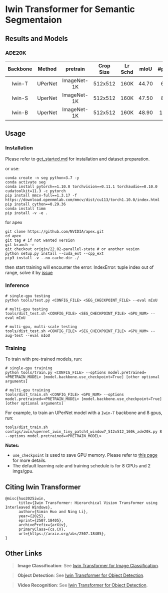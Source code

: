 # Iwin Transformer for Semantic Segmentaion

## Results and Models

### ADE20K

| Backbone | Method | pretrain | Crop Size | Lr Schd | mIoU | #params | FLOPs | model |
| :---: | :---: | :---: | :---: | :---: | :---: | :---: | :---: | :---: |
| Iwin-T | UPerNet | ImageNet-1K | 512x512 | 160K | 44.70 | 61.9M | 946G | [github](https://github.com/Cominder/Iwin-Transformer/releases/download/v1.0/iwin_tiny_patch4_window7_512_ade20k_1k.pth)|
| Iwin-S | UperNet | ImageNet-1K | 512x512 | 160K | 47.50 | 83.2M | 1038G | [github](https://github.com/Cominder/Iwin-Transformer/releases/download/v1.0/iwin_small_patch4_window7_512_ade20k_1k.pth)|
| Iwin-B | UperNet | ImageNet-1K | 512x512 | 160K | 48.90 | 124.8M | 1189G | [github](https://github.com/Cominder/Iwin-Transformer/releases/download/v1.0/iwin_base_patch4_window7_512_ade20k_1k.pth)|



## Usage

### Installation

Please refer to [get_started.md](https://github.com/open-mmlab/mmsegmentation/blob/master/docs/get_started.md#installation) for installation and dataset preparation.

or use:
```
conda create -n seg python=3.7 -y
conda activate seg
conda install pytorch==1.10.0 torchvision==0.11.1 torchaudio==0.10.0 cudatoolkit=11.3 -c pytorch
pip install mmcv-full==1.3.17 -f https://download.openmmlab.com/mmcv/dist/cu113/torch1.10.0/index.html
pip install cython==0.29.36
conda install timm
pip install -v -e .

```

for apex
```
git clone https://github.com/NVIDIA/apex.git
cd apex
git tag # if not wanted version
git branch -r
git checkout origin/22.02-parallel-state # or another vesion
python setup.py install --cuda_ext --cpp_ext
pip3 install -v --no-cache-dir ./
```
then start training will encounter the error: IndexError: tuple index out of range, solve it by [issue](https://github.com/NVIDIA/apex/issues/694#issuecomment-918833904)



### Inference
```
# single-gpu testing
python tools/test.py <CONFIG_FILE> <SEG_CHECKPOINT_FILE> --eval mIoU

# multi-gpu testing
tools/dist_test.sh <CONFIG_FILE> <SEG_CHECKPOINT_FILE> <GPU_NUM> --eval mIoU

# multi-gpu, multi-scale testing
tools/dist_test.sh <CONFIG_FILE> <SEG_CHECKPOINT_FILE> <GPU_NUM> --aug-test --eval mIoU
```

### Training

To train with pre-trained models, run:
```
# single-gpu training
python tools/train.py <CONFIG_FILE> --options model.pretrained=<PRETRAIN_MODEL> [model.backbone.use_checkpoint=True] [other optional arguments]

# multi-gpu training
tools/dist_train.sh <CONFIG_FILE> <GPU_NUM> --options model.pretrained=<PRETRAIN_MODEL> [model.backbone.use_checkpoint=True] [other optional arguments] 
```
For example, to train an UPerNet model with a `Iwin-T` backbone and 8 gpus, run:
```
tools/dist_train.sh configs/iwin/upernet_iwin_tiny_patch4_window7_512x512_160k_ade20k.py 8 --options model.pretrained=<PRETRAIN_MODEL> 
```

**Notes:** 
- `use_checkpoint` is used to save GPU memory. Please refer to [this page](https://pytorch.org/docs/stable/checkpoint.html) for more details.
- The default learning rate and training schedule is for 8 GPUs and 2 imgs/gpu.


## Citing Iwin Transformer
```
@misc{huo2025iwin,
      title={Iwin Transformer: Hierarchical Vision Transformer using Interleaved Windows}, 
      author={Simin Huo and Ning Li},
      year={2025},
      eprint={2507.18405},
      archivePrefix={arXiv},
      primaryClass={cs.CV},
      url={https://arxiv.org/abs/2507.18405}, 
}
```

## Other Links

> **Image Classification**: See [Iwin Transformer for Image Classification](https://github.com/Cominder/Iwin-Transformer/classification).

> **Object Detection**: See [Iwin Transformer for Object Detection](https://github.com/SwinTransformer/Iwin-Transformer/detection).

> **Video Recognition**: See [Iwin Transformer for Object Detection](https://github.com/Cominder/Iwin-Transformer/video_recognition).
